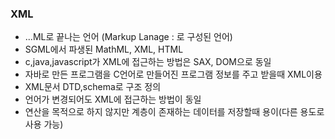 ### XML
* ...ML로 끝나는 언어 (Markup Lanage : <tag>로 구성된 언어)
* SGML에서 파생된 MathML, XML, HTML
* c,java,javascript가 XML에 접근하는 방법은 SAX, DOM으로 동일
* 자바로 만든 프로그램을 C언어로 만들어진 프로그램 정보를 주고 받을때 XML이용
* XML문서 DTD,schema로 구조 정의
* 언어가 변경되어도 XML에 접근하는 방법이 동일
* 연산을 목적으로 하지 않지만 계층이 존재하는 데이터를 저장할때 용이(다른 용도로 사용 가능)
